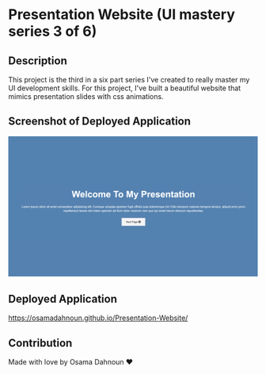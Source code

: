 # Presentation Website (UI mastery series 3 of 6)

## Description

This project is the third in a six part series I've created to really master my UI development skills. For this project, I've built a beautiful website that mimics presentation slides with css animations.

## Screenshot of Deployed Application

![screenshot](./screenshot.png)

## Deployed Application

https://osamadahnoun.github.io/Presentation-Website/

## Contribution

Made with love by Osama Dahnoun ❤️
